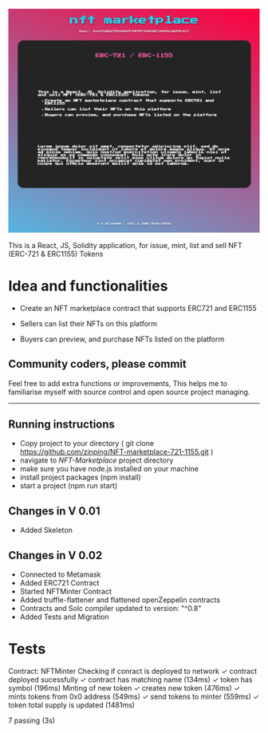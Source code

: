 ![Preview](src/assets/screenshot.png)




This is a React, JS, Solidity application, for issue, mint, list and sell NFT (ERC-721 & ERC1155) Tokens 


# Idea and functionalities 

- Create an NFT marketplace contract that supports ERC721 and ERC1155

- Sellers can list their NFTs on this platform

- Buyers can preview, and purchase NFTs listed on the platform


## Community coders, please commit

Feel free to add extra functions or improvements, This helps me to familiarise myself with source control and open source project managing.

-----





## Running instructions

- Copy project to your directory ( git clone https://github.com/zinping/NFT-marketplace-721-1155.git )
- navigate to _NFT-Marketplace_ project directory
- make sure you have node.js installed on your machine
- install project packages (npm install)
- start a project (npm run start)





## Changes in V 0.01

- Added Skeleton

## Changes in V 0.02

- Connected to Metamask
- Added ERC721 Contract
- Started NFTMinter Contract
- Added truffle-flattener and flattened openZeppelin contracts
- Contracts and Solc compiler updated to version: "^0.8" 
- Added Tests and Migration 

# Tests

  Contract: NFTMinter
    Checking if conract is deployed to network
      ✓ contract deployed sucessfully
      ✓ contract has matching name (134ms)
      ✓ token has symbol (196ms)
    Minting of new token
      ✓ creates new token (476ms)
      ✓ mints tokens from 0x0 address (549ms)
      ✓ send tokens to minter (559ms)
      ✓ token total supply is updated (1481ms)


  7 passing (3s)







